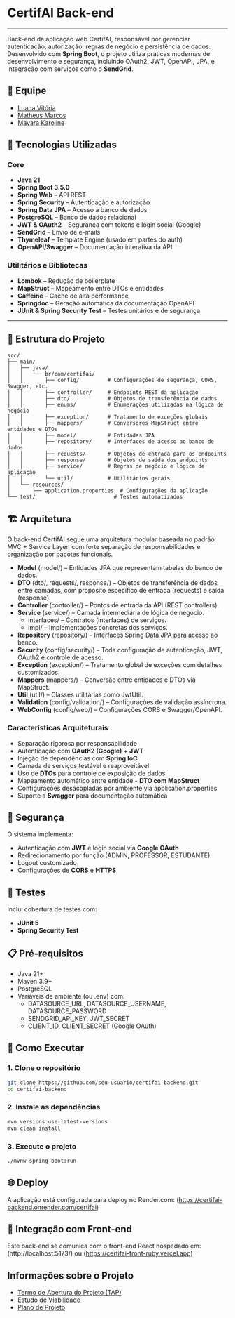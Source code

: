 # CertifAI Back-end

---

Back-end da aplicação web CertifAI, responsável por gerenciar autenticação, autorização, regras de negócio e persistência de dados. Desenvolvido com **Spring Boot**, o projeto utiliza práticas modernas de desenvolvimento e segurança, incluindo OAuth2, JWT, OpenAPI, JPA, e integração com serviços como o **SendGrid**.


## 👥 Equipe

- [Luana Vitória](https://github.com/LuBrito371)
- [Matheus Marcos](https://github.com/Matheusxr77)
- [Mayara Karoline](https://github.com/mayeufraferreira)

## 🚀 Tecnologias Utilizadas

### Core
- **Java 21**
- **Spring Boot 3.5.0**
- **Spring Web** – API REST
- **Spring Security** – Autenticação e autorização
- **Spring Data JPA** – Acesso a banco de dados
- **PostgreSQL** – Banco de dados relacional
- **JWT & OAuth2** – Segurança com tokens e login social (Google)
- **SendGrid** – Envio de e-mails
- **Thymeleaf** – Template Engine (usado em partes do auth)
- **OpenAPI/Swagger** – Documentação interativa da API

### Utilitários e Bibliotecas
- **Lombok** – Redução de boilerplate
- **MapStruct** – Mapeamento entre DTOs e entidades
- **Caffeine** – Cache de alta performance
- **Springdoc** – Geração automática da documentação OpenAPI
- **JUnit & Spring Security Test** – Testes unitários e de segurança

---

## 📁 Estrutura do Projeto

```
src/
├── main/
│   ├── java/
│   │   └── br/com/certifai/
│   │       ├── config/         # Configurações de segurança, CORS, Swagger, etc.
│   │       ├── controller/     # Endpoints REST da aplicação
│   │       ├── dto/            # Objetos de transferência de dados
│   │       ├── enums/          # Enumerações utilizadas na lógica de negócio
│   │       ├── exception/      # Tratamento de exceções globais
│   │       ├── mappers/        # Conversores MapStruct entre entidades e DTOs
│   │       ├── model/          # Entidades JPA
│   │       ├── repository/     # Interfaces de acesso ao banco de dados
│   │       ├── requests/       # Objetos de entrada para os endpoints
│   │       ├── response/       # Objetos de saída dos endpoints
│   │       ├── service/        # Regras de negócio e lógica de aplicação
│   │       └── util/           # Utilitários gerais
│   └── resources/
│       ├── application.properties  # Configurações da aplicação
└── test/                         # Testes automatizados
```

## 🏗️ Arquitetura

O back-end CertifAI segue uma arquitetura modular baseada no padrão MVC + Service Layer, com forte separação de responsabilidades e organização por pacotes funcionais.

- **Model** (model/) – Entidades JPA que representam tabelas do banco de dados.
- **DTO** (dto/, requests/, response/) – Objetos de transferência de dados entre camadas, com propósito específico de entrada (requests) e saída (response).
- **Controller** (controller/) – Pontos de entrada da API (REST controllers).
- **Service** (service/) – Camada intermediária de lógica de negócio.
   - interfaces/ – Contratos (interfaces) de serviços.
   - impl/ – Implementações concretas dos serviços.
- **Repository** (repository/) – Interfaces Spring Data JPA para acesso ao banco.
- **Security** (config/security/) – Toda configuração de autenticação, JWT, OAuth2 e controle de acesso.
- **Exception** (exception/) – Tratamento global de exceções com detalhes customizados.
- **Mappers** (mappers/) – Conversão entre entidades e DTOs via MapStruct.
- **Util** (util/) – Classes utilitárias como JwtUtil.
- **Validation** (config/validation/) – Configurações de validação assíncrona.
- **WebConfig** (config/web/) – Configurações CORS e Swagger/OpenAPI.

### Características Arquiteturais 
- Separação rigorosa por responsabilidade
- Autenticação com **OAuth2 (Google)** + **JWT**
- Injeção de dependências com **Spring IoC**
- Camada de serviços testável e reaproveitável
- Uso de **DTOs** para controle de exposição de dados
- Mapeamento automático entre entidade - **DTO com MapStruct**
- Configurações desacopladas por ambiente via application.properties
- Suporte a **Swagger** para documentação automática

## 🔐 Segurança

O sistema implementa:

- Autenticação com **JWT** e login social via **Google OAuth**
- Redirecionamento por função (ADMIN, PROFESSOR, ESTUDANTE)
- Logout customizado
- Configurações de **CORS** e **HTTPS**

## 🧪 Testes

Inclui cobertura de testes com:

- **JUnit 5**
- **Spring Security Test**

## 📋 Pré-requisitos

- Java 21+
- Maven 3.9+
- PostgreSQL
- Variáveis de ambiente (ou .env) com:
  - DATASOURCE_URL, DATASOURCE_USERNAME, DATASOURCE_PASSWORD
  - SENDGRID_API_KEY, JWT_SECRET
  - CLIENT_ID, CLIENT_SECRET (Google OAuth)

## 🚀 Como Executar

### 1. Clone o repositório
```bash
git clone https://github.com/seu-usuario/certifai-backend.git
cd certifai-backend
```

### 2. Instale as dependências
```bash
mvn versions:use-latest-versions
mvn clean install
```

### 3. Execute o projeto
```bash
./mvnw spring-boot:run
```

## 🌐 Deploy

A aplicação está configurada para deploy no Render.com: (https://certifai-backend.onrender.com/certifai)

## 🧭 Integração com Front-end

Este back-end se comunica com o front-end React hospedado em: (http://localhost:5173/) ou (https://certifai-front-ruby.vercel.app)

## Informações sobre o Projeto

- [Termo de Abertura do Projeto (TAP)](https://drive.google.com/file/d/1duV6n9zu65UGFHoc0tcblKy3vAvIQrbE/view?usp=sharing)
- [Estudo de Viabilidade](https://drive.google.com/file/d/10sI4_1nXo9czEw0gfo5yPX--armzI8Ae/view?usp=sharing)
- [Plano de Projeto](https://drive.google.com/file/d/1iVBfyaF3_tIIAzdl543iz5sF2q-njH8U/view?usp=sharing)
